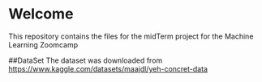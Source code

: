 # Welcome
This repository contains the files for the midTerm project for the Machine Learning Zoomcamp

##DataSet
The dataset was downloaded from https://www.kaggle.com/datasets/maajdl/yeh-concret-data
